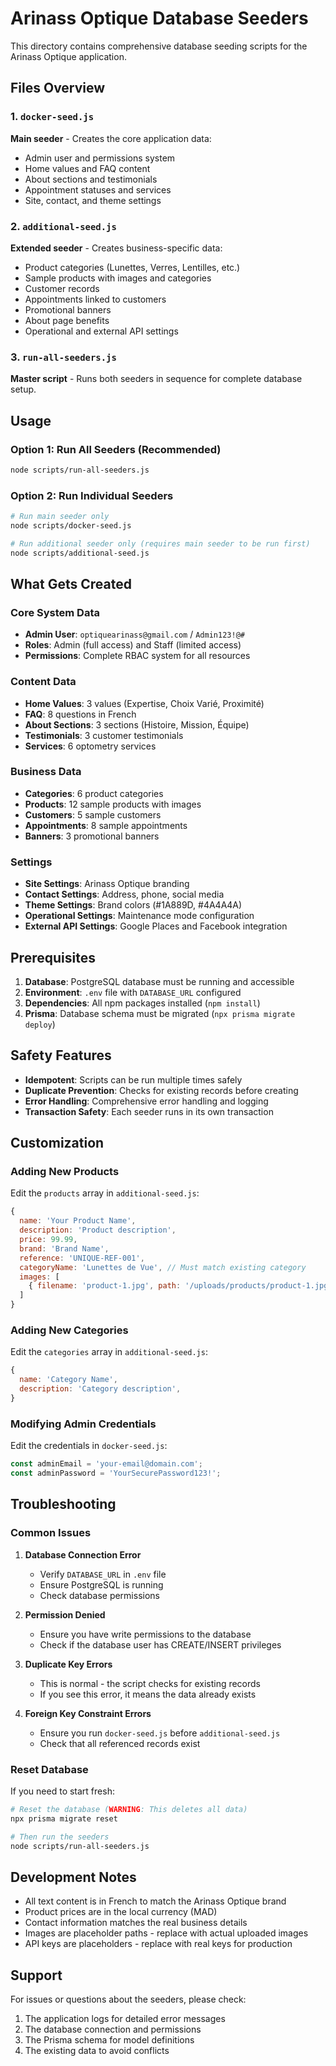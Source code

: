 # Arinass Optique Database Seeders

This directory contains comprehensive database seeding scripts for the Arinass Optique application.

## Files Overview

### 1. `docker-seed.js`
**Main seeder** - Creates the core application data:
- Admin user and permissions system
- Home values and FAQ content
- About sections and testimonials
- Appointment statuses and services
- Site, contact, and theme settings

### 2. `additional-seed.js`
**Extended seeder** - Creates business-specific data:
- Product categories (Lunettes, Verres, Lentilles, etc.)
- Sample products with images and categories
- Customer records
- Appointments linked to customers
- Promotional banners
- About page benefits
- Operational and external API settings

### 3. `run-all-seeders.js`
**Master script** - Runs both seeders in sequence for complete database setup.

## Usage

### Option 1: Run All Seeders (Recommended)
```bash
node scripts/run-all-seeders.js
```

### Option 2: Run Individual Seeders
```bash
# Run main seeder only
node scripts/docker-seed.js

# Run additional seeder only (requires main seeder to be run first)
node scripts/additional-seed.js
```

## What Gets Created

### Core System Data
- **Admin User**: `optiquearinass@gmail.com` / `Admin123!@#`
- **Roles**: Admin (full access) and Staff (limited access)
- **Permissions**: Complete RBAC system for all resources

### Content Data
- **Home Values**: 3 values (Expertise, Choix Varié, Proximité)
- **FAQ**: 8 questions in French
- **About Sections**: 3 sections (Histoire, Mission, Équipe)
- **Testimonials**: 3 customer testimonials
- **Services**: 6 optometry services

### Business Data
- **Categories**: 6 product categories
- **Products**: 12 sample products with images
- **Customers**: 5 sample customers
- **Appointments**: 8 sample appointments
- **Banners**: 3 promotional banners

### Settings
- **Site Settings**: Arinass Optique branding
- **Contact Settings**: Address, phone, social media
- **Theme Settings**: Brand colors (#1A889D, #4A4A4A)
- **Operational Settings**: Maintenance mode configuration
- **External API Settings**: Google Places and Facebook integration

## Prerequisites

1. **Database**: PostgreSQL database must be running and accessible
2. **Environment**: `.env` file with `DATABASE_URL` configured
3. **Dependencies**: All npm packages installed (`npm install`)
4. **Prisma**: Database schema must be migrated (`npx prisma migrate deploy`)

## Safety Features

- **Idempotent**: Scripts can be run multiple times safely
- **Duplicate Prevention**: Checks for existing records before creating
- **Error Handling**: Comprehensive error handling and logging
- **Transaction Safety**: Each seeder runs in its own transaction

## Customization

### Adding New Products
Edit the `products` array in `additional-seed.js`:
```javascript
{
  name: 'Your Product Name',
  description: 'Product description',
  price: 99.99,
  brand: 'Brand Name',
  reference: 'UNIQUE-REF-001',
  categoryName: 'Lunettes de Vue', // Must match existing category
  images: [
    { filename: 'product-1.jpg', path: '/uploads/products/product-1.jpg', alt: 'Product view', order: 0 }
  ]
}
```

### Adding New Categories
Edit the `categories` array in `additional-seed.js`:
```javascript
{
  name: 'Category Name',
  description: 'Category description',
}
```

### Modifying Admin Credentials
Edit the credentials in `docker-seed.js`:
```javascript
const adminEmail = 'your-email@domain.com';
const adminPassword = 'YourSecurePassword123!';
```

## Troubleshooting

### Common Issues

1. **Database Connection Error**
   - Verify `DATABASE_URL` in `.env` file
   - Ensure PostgreSQL is running
   - Check database permissions

2. **Permission Denied**
   - Ensure you have write permissions to the database
   - Check if the database user has CREATE/INSERT privileges

3. **Duplicate Key Errors**
   - This is normal - the script checks for existing records
   - If you see this error, it means the data already exists

4. **Foreign Key Constraint Errors**
   - Ensure you run `docker-seed.js` before `additional-seed.js`
   - Check that all referenced records exist

### Reset Database
If you need to start fresh:
```bash
# Reset the database (WARNING: This deletes all data)
npx prisma migrate reset

# Then run the seeders
node scripts/run-all-seeders.js
```

## Development Notes

- All text content is in French to match the Arinass Optique brand
- Product prices are in the local currency (MAD)
- Contact information matches the real business details
- Images are placeholder paths - replace with actual uploaded images
- API keys are placeholders - replace with real keys for production

## Support

For issues or questions about the seeders, please check:
1. The application logs for detailed error messages
2. The database connection and permissions
3. The Prisma schema for model definitions
4. The existing data to avoid conflicts
